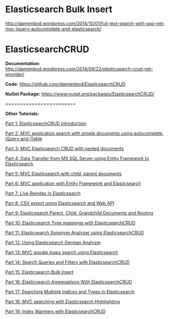 Elasticsearch Bulk Insert
==========================

http://damienbod.wordpress.com/2014/10/01/full-text-search-with-asp-net-mvc-jquery-autocomplete-and-elasticsearch/

ElasticsearchCRUD
========================
<strong>Documentation:</strong>
 http://damienbod.wordpress.com/2014/09/22/elasticsearch-crud-net-provider/

<strong>Code:</strong> 
https://github.com/damienbod/ElasticsearchCRUD

<strong>NuGet Package:</strong> 
https://www.nuget.org/packages/ElasticsearchCRUD/

========================

<strong>Other Tutorials:</strong>

<a href="http://damienbod.wordpress.com/2014/09/22/elasticsearch-crud-net-provider/">Part 1: ElasticsearchCRUD introduction</a>

<a href="http://damienbod.wordpress.com/2014/10/01/full-text-search-with-asp-net-mvc-jquery-autocomplete-and-elasticsearch/">Part 2: MVC application search with simple documents using autocomplete, jQuery and jTable</a>

<a href="http://damienbod.wordpress.com/2014/10/08/mvc-crud-with-elasticsearch-nested-documents/">Part 3: MVC Elasticsearch CRUD with nested documents</a>

<a href="http://damienbod.wordpress.com/2014/10/14/transferring-data-to-elasticsearch-from-ms-sql-server-using-elasticsearchcrud-and-entity-framework/">Part 4: Data Transfer from MS SQL Server using Entity Framework to Elasticsearch</a>

<a href="http://damienbod.wordpress.com/2014/10/26/mvc-crud-with-elasticsearch-child-parent-documents/">Part 5: MVC Elasticsearch with child, parent documents</a>

<a href="http://damienbod.wordpress.com/2014/11/02/mvc-application-with-entity-framework-and-elasticsearch/">Part 6: MVC application with Entity Framework and Elasticsearch</a>

<a href="http://damienbod.wordpress.com/2014/11/07/live-reindex-in-elasticsearch/">Part 7: Live Reindex in Elasticsearch</a>

<a href="http://damienbod.wordpress.com/2014/11/13/csv-export-using-elasticsearch-and-web-api/">Part 8: CSV export using Elasticsearch and Web API</a>

<a href="http://damienbod.wordpress.com/2014/11/23/elasticsearch-parent-child-grandchild-documents-and-routing/">Part 9: Elasticsearch Parent, Child, Grandchild Documents and Routing</a>

<a href="http://damienbod.wordpress.com/2014/11/24/elasticsearch-type-mappings-with-elasticsearchcrud/">Part 10: Elasticsearch Type mappings with ElasticsearchCRUD</a>

<a href="https://damienbod.wordpress.com/2014/12/12/elasticsearch-synonym-analyzer-using-elasticsearchcrud/">Part 11: Elasticsearch Synonym Analyzer using ElasticsearchCRUD</a>

<a href="https://damienbod.wordpress.com/2014/12/20/using-elasticsearch-german-analyzer/">Part 12: Using Elasticsearch German Analyzer</a>

<a href="https://damienbod.wordpress.com/2015/01/07/mvc-google-maps-search-using-elasticsearch/">Part 13: MVC google maps search using Elasticsearch</a>

<a href="https://damienbod.wordpress.com/2015/01/24/search-queries-and-filters-with-elasticsearchcrud/">Part 14: Search Queries and Filters with ElasticsearchCRUD</a>

<a href="https://damienbod.wordpress.com/2015/01/28/elasticsearch-bulk-insert/">Part 15: Elasticsearch Bulk Insert</a>

<a href="https://damienbod.wordpress.com/2015/02/08/elasticsearch-aggregations-with-elasticsearchcrud/">Part 16: Elasticsearch Aggregations With ElasticsearchCRUD</a>

<a href="https://damienbod.wordpress.com/2015/02/10/searching-multiple-indices-and-types-in-elasticsearch/">Part 17: Searching Multiple Indices and Types in Elasticsearch</a>

<a href="https://damienbod.wordpress.com/2015/02/18/mvc-searching-with-elasticsearch-highlighting/">Part 18: MVC searching with Elasticsearch Highlighting</a>

<a href="https://damienbod.wordpress.com/2015/03/01/index-warmers-with-elasticsearchcrud/">Part 19: Index Warmers with ElasticsearchCRUD</a>
